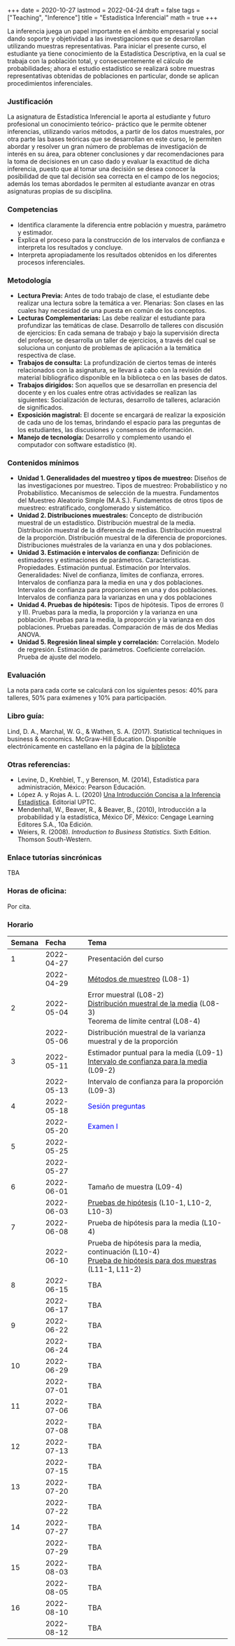 +++
date      = 2020-10-27
lastmod   = 2022-04-24
draft     = false
tags      = ["Teaching", "Inference"]
title     = "Estadística Inferencial"
math      = true
+++

La inferencia juega un papel importante en el ámbito empresarial y social dando soporte y objetividad a las investigaciones que se desarrollan utilizando muestras representativas. Para iniciar el presente curso, el estudiante ya tiene conocimiento de la Estadística Descriptiva, en la cual se trabaja con la población total, y consecuentemente el cálculo de probabilidades; ahora el estudio estadístico se realizará sobre muestras representativas obtenidas de poblaciones en particular, donde se aplican procedimientos inferenciales.

### Justificación

La asignatura de Estadística Inferencial le aporta al estudiante y futuro profesional un conocimiento teórico- práctico que le permite obtener inferencias, utilizando varios métodos, a partir de los datos muestrales, por otra parte las bases teóricas que se desarrollan en este curso, le permiten abordar y resolver un gran número de problemas de investigación de interés en su área, para obtener conclusiones y dar recomendaciones para la toma de decisiones en un caso dado y evaluar la exactitud de dicha inferencia, puesto que al tomar una decisión se desea conocer la posibilidad de que tal decisión sea correcta en el campo de los negocios; además los temas abordados le permiten al estudiante avanzar en otras asignaturas propias de su disciplina.


### Competencias

* Identifica claramente la diferencia entre población y muestra, parámetro y estimador.
* Explica el proceso para la construcción de los intervalos de confianza e interpreta los resultados y concluye.
* Interpreta apropiadamente los resultados obtenidos en los diferentes procesos inferenciales.

### Metodología

+ **Lectura Previa:** Antes de todo trabajo de clase, el estudiante debe realizar una lectura sobre la temática a ver. Plenarias: Son clases en las cuales hay necesidad de una puesta en común de los conceptos.
+ **Lecturas Complementarias:** Las debe realizar el estudiante para profundizar las temáticas de clase. Desarrollo de talleres con discusión de ejercicios: En cada semana de trabajo y bajo la supervisión directa del profesor, se desarrolla un taller de ejercicios, a través del cual se soluciona un conjunto de problemas de aplicación a la temática respectiva de clase.
+ **Trabajos de consulta:** La profundización de ciertos temas de interés relacionados con la asignatura, se llevará a cabo con la revisión del material bibliográfico disponible en la biblioteca o en las bases de datos.
+ **Trabajos dirigidos:** Son aquellos que se desarrollan en presencia del docente y en los cuales entre otras actividades se realizan las siguientes: Socialización de lecturas, desarrollo de talleres, aclaración de significados.
+ **Exposición magistral:** El docente se encargará de realizar la exposición de cada uno de los temas, brindando el espacio para las preguntas de los estudiantes, las discusiones y consensos de información.
+ **Manejo de tecnología:** Desarrollo y complemento usando el computador con software estadístico (`R`).


### Contenidos mínimos


+ **Unidad 1. Generalidades del muestreo y tipos de muestreo:** Diseños de las investigaciones por muestreo. Tipos de muestreo: Probabilístico y no Probabilístico. Mecanismos de selección de la muestra. Fundamentos del Muestreo Aleatorio Simple (M.A.S.). Fundamentos de otros tipos de muestreo: estratificado, conglomerado y sistemático.
+ **Unidad 2. Distribuciones muestrales:** Concepto de distribución muestral de un estadístico. Distribución muestral de la media. Distribución muestral de la diferencia de medias. Distribución muestral de la proporción. Distribución muestral de la diferencia de proporciones. Distribuciones muéstrales de la varianza en una y dos poblaciones.
+ **Unidad 3. Estimación e intervalos de confianza:** Definición de estimadores y estimaciones de parámetros. Características. Propiedades. Estimación puntual. Estimación por Intervalos. Generalidades: Nivel de confianza, límites de confianza, errores. Intervalos de confianza para la media en una y dos poblaciones. Intervalos de confianza para proporciones en una y dos poblaciones. Intervalos de confianza para la varianzas en una y dos poblaciones
+ **Unidad 4. Pruebas de hipótesis:** Tipos de hipótesis. Tipos de errores (I y II). Pruebas para la media, la proporción y la varianza en una población. Pruebas para la media, la proporción y la varianza en dos poblaciones. Pruebas pareadas. Comparación de más de dos Medias ANOVA.
+ **Unidad 5. Regresión lineal simple y correlación:** Correlación. Modelo de regresión. Estimación de parámetros. Coeficiente correlación. Prueba de ajuste del modelo.


### Evaluación

La nota para cada corte se calculará con los siguientes pesos: 40% para talleres, 50% para exámenes y 10% para participación. 


### Libro guía:

Lind, D. A., Marchal, W. G., & Wathen, S. A. (2017). Statistical techniques in business & economics. McGraw-Hill Education. Disponible electrónicamente en castellano en la página de la [biblioteca](https://biblio.uptc.edu.co/login?qurl=https://www.ebooks7-24.com%2fstage.aspx%3fil%3d%26pg%3d%26ed%3d256)

### Otras referencias:

+ Levine, D., Krehbiel, T., y Berenson, M. (2014), Estadística para administración, México: Pearson Educación.
+ López A. y Rojas A. L. (2020) [Una Introducción Concisa a la Inferencia Estadística](https://alexrojas.netlify.app/publication/ie/). Editorial UPTC.
+ Mendenhall, W., Beaver, R., & Beaver, B., (2010), Introducción a la probabilidad y la estadística, México DF, México: Cengage Learning Editores S.A., 10a Edición.
+ Weiers, R. (2008). *Introduction to Business Statistics.* Sixth Edition. Thomson South-Western.

### Enlace tutorías sincrónicas

TBA

### Horas de oficina: 

Por cita.

### Horario

|Semana |Fecha      |Tema                                                                                                                                                                    |
|:------|:----------|:-----------------------------------------------------------------------------------------------------------------------------------------------------------------------|
|1      |2022-04-27 |Presentación del curso                                                                                                                                                  |
|&nbsp; |2022-04-29 |[Métodos de muestreo](https://alexrojas.netlify.app/post/bs/lec1_muestreo/) (L08-1)                                                                                     |
|2      |2022-05-04 |Error muestral (L08-2) <br> [Distribución muestral de la media](https://alexrojas.netlify.app/post/bs/lec2_clt/) (L08-3)<br> Teorema de límite central (L08-4)          |
|&nbsp; |2022-05-06 |  Distribución muestral de la varianza muestral y de la proporción  |
|3      |2022-05-11 | Estimador puntual para la media (L09-1)<br>[Intervalo de confianza para la media](https://alexrojas.netlify.app/post/bs/lec3_intervals/) (L09-2)  |
|&nbsp; |2022-05-13 | Intervalo de confianza para la proporción (L09-3) |
|4      |2022-05-18 |<font color="blue">Sesión preguntas</font>  |
|&nbsp; |2022-05-20 |<font color="blue">Examen I</font>   |
|5      |2022-05-25 |   |
|&nbsp; |2022-05-27 | |
|6      |2022-06-01 | Tamaño de muestra (L09-4) |
|&nbsp; |2022-06-03 |[Pruebas de hipótesis](https://alexrojas.netlify.app/post/bs/lec4_tests/) (L10-1, L10-2, L10-3)      |
|7      |2022-06-08 |Prueba de hipótesis para la media (L10-4)  |
|&nbsp; |2022-06-10 |Prueba de hipótesis para la media, continuación (L10-4) <br> [Prueba de hipótesis para dos muestras](https://alexrojas.netlify.app/post/bs/lec5_tests2/) (L11-1, L11-2)                                                                                                                                                                     |
|8      |2022-06-15 |TBA                                                                                                                                                                     |
|&nbsp; |2022-06-17 |TBA                                                                                                                                                                     |
|9      |2022-06-22 |TBA                                                                                                                                                                     |
|&nbsp; |2022-06-24 |TBA                                                                                                                                                                     |
|10     |2022-06-29 |TBA                                                                                                                                                                     |
|&nbsp; |2022-07-01 |TBA                                                                                                                                                                     |
|11     |2022-07-06 |TBA                                                                                                                                                                     |
|&nbsp; |2022-07-08 |TBA                                                                                                                                                                     |
|12     |2022-07-13 |TBA                                                                                                                                                                     |
|&nbsp; |2022-07-15 |TBA                                                                                                                                                                     |
|13     |2022-07-20 |TBA                                                                                                                                                                     |
|&nbsp; |2022-07-22 |TBA                                                                                                                                                                     |
|14     |2022-07-27 |TBA                                                                                                                                                                     |
|&nbsp; |2022-07-29 |TBA                                                                                                                                                                     |
|15     |2022-08-03 |TBA                                                                                                                                                                     |
|&nbsp; |2022-08-05 |TBA                                                                                                                                                                     |
|16     |2022-08-10 |TBA                                                                                                                                                                     |
|&nbsp; |2022-08-12 |TBA                                                                                                                                                                     |

<!--
7|2022-06-08 |[Análisis de varianza](https://alexrojas.netlify.app/post/bs/lec6_anova/) (L12-1, L12-2)                                                                                |
|      7|2022-06-10 |Análisis de varianza, continuación (L12-3)                                                                                                                              |
|      8|2022-06-15 |<font color="blue">Examen II</font>                                                                                                                                     |
|      8|2022-06-17 |Análisis de varianza, continuación (L12-3)                                                                                                                              |
|      9|2022-06-22 |Análisis de varianza, continuación (L12-4)                                                                                                                              |
|      9|2022-06-24 |Análisis de varianza, continuación (L12-5)                                                                                                                              |
|     10|2022-06-29 |                                                                                                                                                                        |
|     10|2022-07-01 |                                                                                                                                                                        |
|     11|2022-07-06 |Correlación (L13-1, L13-2)                                                                                                                                              |
|     11|2022-07-08 |Regresión Lineal Simple (L13-3)                                                                                                                                         |
|     12|2022-07-13 |Regresión Lineal Simple (L13-4, L13-5)                                                                                                                                  |
|     12|2022-07-15 |Regresión Lineal Simple (L13-6, L13-7)                                                                                                                                  |
|     13|2022-07-20 |<font color="blue">Sesión preguntas</font>                                                                                                                              |
|     13|2022-07-22 |<font color="blue">Examen III</font>                                                                                                                                    |
|     14|2022-07-27 |Regresión Lineal Múltiple (L14-1, L14-2)                                                                                                                                |
|     14|2022-07-29 |Regresión Lineal Múltiple (L14-4)                                                                                                                                       |
|     15|2022-08-03 |Regresión Lineal Múltiple (L14-5, L14-6)                                                                                                                                |
|     15|2022-08-05 |Regresión Lineal Múltiple (L14-7, L14-8)                                                                                                                                |
|     16|2022-08-10 |<font color="blue">Sesión preguntas</font>                                                                                                                              |
|     16|2022-08-12 |<font color="blue">Examen IV</font>                                                                                                                                     |
-->
